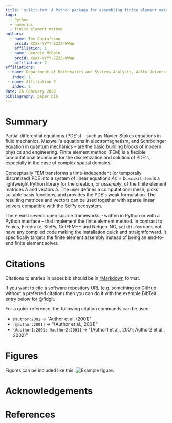 ```yaml
---
title: 'scikit-fem: A Python package for assembling finite element matrices'
tags:
  - Python
  - numerics
  - finite element method
authors:
  - name: Tom Gustafsson
    orcid: XXXX-YYYY-ZZZZ-WWWW
    affiliation: 1
  - name: Geordie McBain
    orcid: XXXX-YYYY-ZZZZ-WWWW
    affiliation: 2
affiliations:
 - name: Department of Mathematics and Systems Analysis, Aalto University
   index: 1
 - name: Affiliation 2
   index: 2
date: 26 February 2020
bibliography: paper.bib
---
```


# Summary

Partial differential equations (PDE's) – such as Navier-Stokes equations in
fluid mechanics, Maxwell's equations in electromagnetism, and Schrödinger
equation in quantum mechanics – are the basic building blocks of modern physics
and engineering.  Finite element method (FEM) is a flexible computational
technique for the discretization and solution of PDE's, especially in the case
of complex spatial domains.

Conceptually FEM transforms a time-independent (or temporally discretized) PDE
into a system of linear equations $Ax=b$.  `scikit-fem` is a lightweight Python
library for the creation, or *assembly*, of the finite element matrices $A$ and
vectors $b$.  The user defines a computational mesh, picks suitable basis
functions, and provides the PDE's weak formulation.  The resulting matrices and
vectors can be used together with sparse linear solvers compatible with the
SciPy ecosystem.

There exist several open source frameworks – written in Python or with a Python
interface – that implement the finite element method.  In contrast to Fenics,
Firedrake, SfePy, GetFEM++ and Netgen-NG, `scikit-fem` does not have any
compiled code making the installation quick and straightforward.  It
specifically targets the finite element assembly instead of being an end-to-end
finite element solver.


# Citations

Citations to entries in paper.bib should be in
[rMarkdown](http://rmarkdown.rstudio.com/authoring_bibliographies_and_citations.html)
format.

If you want to cite a software repository URL (e.g. something on GitHub without a preferred
citation) then you can do it with the example BibTeX entry below for @fidgit.

For a quick reference, the following citation commands can be used:
- `@author:2001`  ->  "Author et al. (2001)"
- `[@author:2001]` -> "(Author et al., 2001)"
- `[@author1:2001; @author2:2001]` -> "(Author1 et al., 2001; Author2 et al., 2002)"

# Figures

Figures can be included like this: ![Example figure.](figure.png)

# Acknowledgements

# References
